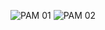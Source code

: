 ![PAM 01](https://github.com/Akbaradji/101_RestAPI/assets/115627219/f918da31-5c02-446d-afea-417223d14df1)
![PAM 02](https://github.com/Akbaradji/101_RestAPI/assets/115627219/64124dc5-570f-4f0c-81ae-ccb1cc075bcd)
